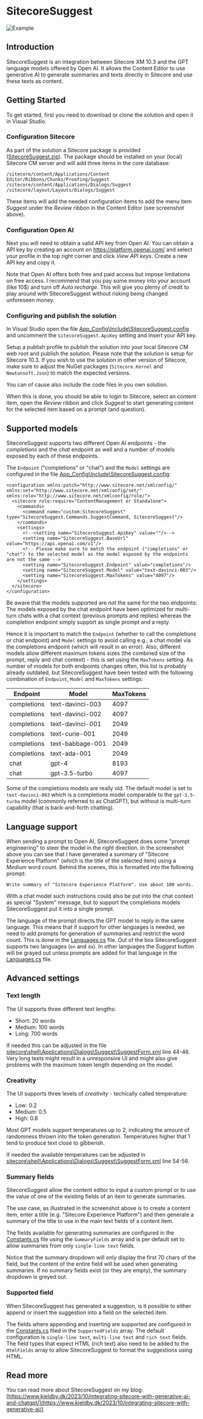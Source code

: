 # SitecoreSuggest

![Example](https://raw.githubusercontent.com/kristofferkjeldby/SitecoreSuggest/main/readme.png)

## Introduction

SitecoreSuggest is an integration between Sitecore XM 10.3 and the GPT language models offered by Open AI. It allows the Content Editor to use generative AI to generate summaries and texts directly in Sitecore and use these texts as content.

## Getting Started

To get started, first you need to download or clone the solution and open it in Visual Studio.

### Configuration Sitecore

As part of the solution a Sitecore package is provided ([SitecoreSuggest.zip](SitecoreSuggest.zip)). The package should be installed on your (local) Sitecore CM server and will add three items in the core database:

```
/sitecore/content/Applications/Content Editor/Ribbons/Chunks/Proofing/Suggest
/sitecore/content/Applications/Dialogs/Suggest
/sitecore/layout/Layouts/Dialogs/Suggest
```

These items will add the needed configuration items to add the menu item *Suggest* under the *Review* ribbon in the Content Editor (see screenshot above).

### Configuration Open AI

Next you will need to obtain a valid API key from Open AI. You can obtain a API key by creating an account on https://platform.openai.com/ and select your profile in the top right corner and click *View API keys*. Create a new API key and copy it.

Note that Open AI offers both free and paid access but impose limitations on free access. I recommend that you pay some money into your account (like 10$) and turn off *Auto recharge*. This will give you plenty of credit to play around with SitecoreSuggest without risking being changed unforeseen money.

### Configuring and publish the solution

In Visual Studio open the file [App_Config\Include\SitecoreSuggest.config](SitecoreSuggest/App_Config/Include/SitecoreSuggest.config) and uncomment the `SitecoreSuggest.ApiKey` setting and insert your API key. 

Setup a publish profile to publish the solution into your local Sitecore CM web root and publish the solution. Please note that the solution is setup for Sitecore 10.3. If you wish to use the solution in other version of Sitecore, make sure to adjust the NuGet packages (`Sitecore.Kernel` and `Newtonsoft.Json`) to match the expected versions.

You can of cause also include the code files in you own solution.

When this is done, you should be able to login to Sitecore, select an content item, open the *Review* ribbon and click *Suggest* to start generating content for the selected item based on a prompt (and question).

## Supported models

SitecoreSuggest supports two different Open AI endpoints - the _completions_ and the _chat_ endpoint as well and a number of models exposed by each of these endpoints. 

The `Endpoint` ("completions" or "chat") and the `Model` settings are configured in the file [App_Config\Include\SitecoreSuggest.config](SitecoreSuggest/App_Config/Include/SitecoreSuggest.config):

```
<configuration xmlns:patch="http://www.sitecore.net/xmlconfig/" xmlns:set="http://www.sitecore.net/xmlconfig/set/" xmlns:role="http://www.sitecore.net/xmlconfig/role/">
  <sitecore role:require="ContentManagement or Standalone">
    <commands>
      <command name="custom:SitecoreSuggest" type="SitecoreSuggest.Commands.SuggestCommand, SitecoreSuggest"/>
    </commands>
    <settings>
      <!--<setting name="SitecoreSuggest.ApiKey" value=""/>-->
      <setting name="SitecoreSuggest.BaseUrl" value="https://api.openai.com/v1"/>
      <!-- Please make sure to match the endpoint ("completions" or "chat") to the selected model as the model exposed by the endpoints are not the same -->
      <setting name="SitecoreSuggest.Endpoint" value="completions"/>
      <setting name="SitecoreSuggest.Model" value="text-davinci-003"/>
      <setting name="SitecoreSuggest.MaxTokens" value="4097"/>
    </settings>
  </sitecore>
</configuration>
```

Be aware that the models supported are _not_ the same for the two endpoints: The models exposed by the chat endpoint have been optimized for multi-turn chats with a chat context (previous prompts and replies) whereas the completion endpoint simply support as single prompt and a reply. 

Hence it is important to match the `Endpoint` (whether to call the completions or chat endpoint) and `Model` settings to avoid calling e.g., a chat model via the completions endpoint (which will result in an error). Also, different models allow different maximum tokens sizes (the combined size of the prompt, reply and chat context) - this is set using the `MaxTokens` setting. As number of models for both endpoints changes often, this list is probably already outdated, but SitecoreSuggest have been tested with the following combination of `Endpoint`, `Model` and `MaxTokens` settings:

|Endpoint|Model|MaxTokens|
|---|---|---|
|completions|text-davinci-003|4097|
|completions|text-davinci-002|4097|
|completions|text-davinci-001|2049|
|completions|text-curie-001|2049|
|completions|text-babbage-001|2049|
|completions|text-ada-001|2049|
|chat|gpt-4|8193|
|chat|gpt-3.5-turbo|4097|

Some of the completions models are really old. The default model is set to `text-davinci-003` which is a completions model comparable to the `gpt-3.5-turbo` model (commonly referred to as ChatGPT), but without is multi-turn capability (that is back-and-forth chatting). 

## Language support

When sending a prompt to Open AI, SitecoreSuggest does some "prompt engineering" to steer the model in the right direction. In the screenshot above you can see that I have generated a summary of "Sitecore Experience Platform" (which is the title of the selected item) using a *Medium* word count. Behind the scenes, this is formatted into the following prompt: 

```
Write summary of "Sitecore Experience Platform". Use about 100 words.
```

With a chat model such instructions could also be put into the chat context as special "System" message, but to support the completions models SitecoreSuggest put it into a single prompt.

The language of the prompt directs the GPT model to reply in the same language. This means that if support for other languages is needed, we need to add prompts for generation of summaries and restrict the word count. This is done in the [Languages.cs](SitecoreSuggest/Languages.cs) file. Out of the box SitecoreSuggest supports two languages (`en` and `da`). In other languages the *Suggest* button will be grayed out unless prompts are added for that language in the [Languages.cs](SitecoreSuggest/Languages.cs) file. 

## Advanced settings

### Text length

The UI supports three different text lengths:

- Short: 20 words
- Medium: 100 words
- Long: 700 words

If needed this can be adjusted in the file [sitecore\shell\Applications\Dialogs\Suggest\SuggestForm.xml](SitecoreSuggest/sitecore/shell/Applications/Dialogs/Suggest/SuggestForm.xml) line 44-46. Very long texts might result in a unresponsive UI and might also give problems with the maximum token length depending on the model.

### Creativity

The UI supports three levels of *creativity* - techically called temperature:

- Low: 0.2
- Medium: 0.5
- High: 0.8

Most GPT models support temperatures up to 2, indicating the amount of randomness thrown into the token generation. Temperatures higher that 1 tend to produce text close to gibberish. 

If needed the available temperatures can be adjusted in [sitecore\shell\Applications\Dialogs\Suggest\SuggestForm.xml](SitecoreSuggest/sitecore/shell/Applications/Dialogs/Suggest/SuggestForm.xml) line 54-56.

### Summary fields

SitecoreSuggest allow the content editor to input a custom prompt or to use the value of one of the existing fields of an item to generate summaries.

The use case, as illustrated in the screenshot above is to create a content item, enter a title (e.g. "Sitecore Experience Platform") and then generate a summary of the title to use in the main text fields of a content item.

The fields available for generating summaries are configured in the [Constants.cs](SitecoreSuggest/Constants.cs) file using the `SummaryFields` array and is per default set to allow summaries from only `single-line text` fields. 

Notice that the summary dropdown will only display the first 70 chars of the field, but the content of the entire field will be used when generating summaries. If no summary fields exist (or they are empty), the summary dropdown is greyed out.

### Supported field

When SitecoreSuggest has generated a suggestion, is it possible to either append or insert the suggestion into a field on the selected item. 

The fields where appending and inserting are supported are configured in the [Constants.cs](SitecoreSuggest/Constants.cs) filed in the `SupportedFields` array. The default configuration is `single-line text`, `multi-line text` and `rich text` fields. The field types that expect HTML (rich text) also need to be added to the `HtmlFields` array to allow SitecoreSuggest to format the suggestions using HTML. 

## Read more

You can read more about SitecoreSuggest on my blog: [https://www.kjeldby.dk/2023/10/integrating-sitecore-with-generative-ai-and-chatgpt/](https://www.kjeldby.dk/2023/10/integrating-sitecore-with-generative-ai/)
